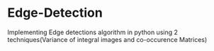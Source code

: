 # Edge-Detection
Implementing Edge detections algorithm in python using 2 techniques(Variance of integral images and co-occurence Matrices)
